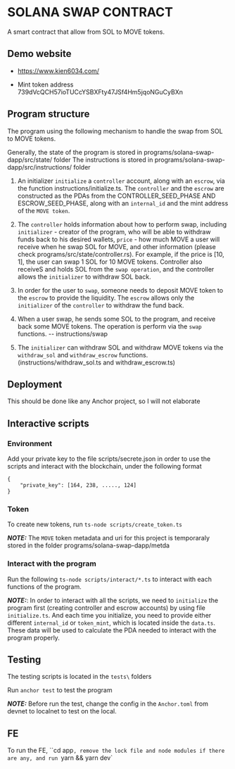 # SOLANA SWAP CONTRACT 
A smart contract that allow from SOL to MOVE tokens.

## Demo website
- https://www.kien6034.com/

- Mint token address
739dVcQCH57ioTUCcYSBXFty47JSf4Hm5jqoNGuCyBXn

## Program structure 
The program using the following mechanism to handle the swap from SOL to MOVE tokens.

Generally, the state of the program is stored in programs/solana-swap-dapp/src/state/ folder
The instructions is stored in  programs/solana-swap-dapp/src/instructions/ folder

1. An initializer `initialize` a `controller` account, along with an `escrow`, via the function instructions/initialize.ts. The `controller` and the `escrow` are constructed as the PDAs from the CONTROLLER_SEED_PHASE AND ESCROW_SEED_PHASE, along with an `internal_id` and the mint address of the `MOVE token`. 

2. The `controller` holds information about how to perform swap, including `initializer` - creator of the program, who will be able to withdraw funds back to his desired wallets,  `price` - how much MOVE a user will receive when he swap SOL for MOVE, and other information (please check programs/src/state/controller.rs). For example, if the price is [10, 1], the user can swap 1 SOL for 10 MOVE tokens. Controller also receiveS and holds SOL from the `swap operation`, and the controller allows the `initializer` to withdraw SOL back.

3. In order for the user to `swap`, someone needs to deposit MOVE token to the `escrow` to provide the liquidity. The `escrow` allows only the `initializer` of the `controller` to withdraw the fund back. 

4. When a user swap, he sends some SOL to the program, and receive back some MOVE tokens. The operation is perform via the `swap` functions. -- instructions/swap

5. The `initializer` can withdraw SOL and withdraw MOVE tokens via the `withdraw_sol` and `withdraw_escrow` functions. (instructions/withdraw_sol.ts and withdraw_escrow.ts)

## Deployment
This should be done like any Anchor project, so I will not elaborate


## Interactive scripts
### Environment 
Add your private key to the file scripts/secrete.json in order to use the scripts and interact with the blockchain, under the following format
```
{
    "private_key": [164, 238, ....., 124]
}
```


### Token
To create new tokens, run `ts-node scripts/create_token.ts` 

 **_NOTE:_**  The `MOVE` token metadata and uri for this project is temporaraly stored in the folder programs/solana-swap-dapp/metda 


### Interact with the program 
Run the following  `ts-node scripts/interact/*.ts` to interact with each functions of the program.

 **_NOTE:_**: In order to interact with all the scripts, we need to `initialize` the program first (creating controller and escrow accounts) by using file `initialize.ts`. And each time you initialize, you need to provide either different `internal_id` or `token_mint`, which is located inside the `data.ts`. These data will be used to calculate the PDA needed to interact with the program properly.



## Testing 

The testing scripts is located in the `tests\` folders

Run `anchor test` to test the program

**_NOTE:_**  Before run the test, change the config in the `Anchor.toml` from devnet to localnet to test on the local.


## FE 
To run the FE, ``cd app`, remove the lock file and node modules if there are any, and run `yarn && yarn dev`